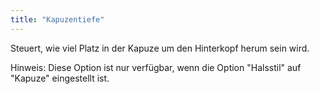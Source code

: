 ```yaml
---
title: "Kapuzentiefe"
---
```


Steuert, wie viel Platz in der Kapuze um den Hinterkopf herum sein wird.

Hinweis: Diese Option ist nur verfügbar, wenn die Option "Halsstil" auf "Kapuze" eingestellt ist.

